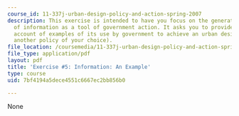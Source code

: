 ```yaml
---
course_id: 11-337j-urban-design-policy-and-action-spring-2007
description: This exercise is intended to have you focus on the generation and distribution
  of information as a tool of government action. It asks you to provide a concise
  account of examples of its use by government to achieve an urban design policy (or
  another policy of your choice).
file_location: /coursemedia/11-337j-urban-design-policy-and-action-spring-2007/7bf4194a5dece4551c6667ec2bb856b0_exercise5.pdf
file_type: application/pdf
layout: pdf
title: 'Exercise #5: Information: An Example'
type: course
uid: 7bf4194a5dece4551c6667ec2bb856b0

---
```

None